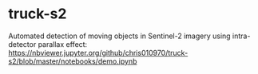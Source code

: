 # truck-s2
Automated detection of moving objects in Sentinel-2 imagery using intra-detector parallax effect: https://nbviewer.jupyter.org/github/chris010970/truck-s2/blob/master/notebooks/demo.ipynb
